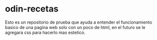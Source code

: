 # odin-recetas

Esto es un repositorio de prueba que ayuda a entender el funcionamiento basico de una pagina web solo con un poco de html, en el futuro se le agregara css para hacerlo mas estetico.